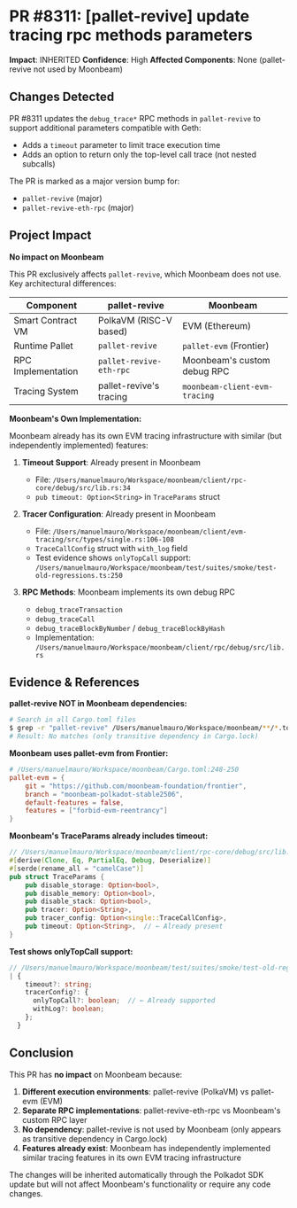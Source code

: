 # PR #8311: [pallet-revive] update tracing rpc methods parameters

**Impact**: INHERITED
**Confidence**: High
**Affected Components**: None (pallet-revive not used by Moonbeam)

## Changes Detected

PR #8311 updates the `debug_trace*` RPC methods in `pallet-revive` to support additional parameters compatible with Geth:
- Adds a `timeout` parameter to limit trace execution time
- Adds an option to return only the top-level call trace (not nested subcalls)

The PR is marked as a major version bump for:
- `pallet-revive` (major)
- `pallet-revive-eth-rpc` (major)

## Project Impact

**No impact on Moonbeam**

This PR exclusively affects `pallet-revive`, which Moonbeam does not use. Key architectural differences:

| Component | pallet-revive | Moonbeam |
|-----------|---------------|----------|
| Smart Contract VM | PolkaVM (RISC-V based) | EVM (Ethereum) |
| Runtime Pallet | `pallet-revive` | `pallet-evm` (Frontier) |
| RPC Implementation | `pallet-revive-eth-rpc` | Moonbeam's custom debug RPC |
| Tracing System | pallet-revive's tracing | `moonbeam-client-evm-tracing` |

**Moonbeam's Own Implementation:**

Moonbeam already has its own EVM tracing infrastructure with similar (but independently implemented) features:

1. **Timeout Support**: Already present in Moonbeam
   - File: `/Users/manuelmauro/Workspace/moonbeam/client/rpc-core/debug/src/lib.rs:34`
   - `pub timeout: Option<String>` in `TraceParams` struct

2. **Tracer Configuration**: Already present in Moonbeam
   - File: `/Users/manuelmauro/Workspace/moonbeam/client/evm-tracing/src/types/single.rs:106-108`
   - `TraceCallConfig` struct with `with_log` field
   - Test evidence shows `onlyTopCall` support: `/Users/manuelmauro/Workspace/moonbeam/test/suites/smoke/test-old-regressions.ts:250`

3. **RPC Methods**: Moonbeam implements its own debug RPC
   - `debug_traceTransaction`
   - `debug_traceCall`
   - `debug_traceBlockByNumber` / `debug_traceBlockByHash`
   - Implementation: `/Users/manuelmauro/Workspace/moonbeam/client/rpc/debug/src/lib.rs`

## Evidence & References

**pallet-revive NOT in Moonbeam dependencies:**
```bash
# Search in all Cargo.toml files
$ grep -r "pallet-revive" /Users/manuelmauro/Workspace/moonbeam/**/*.toml
# Result: No matches (only transitive dependency in Cargo.lock)
```

**Moonbeam uses pallet-evm from Frontier:**
```toml
# /Users/manuelmauro/Workspace/moonbeam/Cargo.toml:248-250
pallet-evm = {
    git = "https://github.com/moonbeam-foundation/frontier",
    branch = "moonbeam-polkadot-stable2506",
    default-features = false,
    features = ["forbid-evm-reentrancy"]
}
```

**Moonbeam's TraceParams already includes timeout:**
```rust
// /Users/manuelmauro/Workspace/moonbeam/client/rpc-core/debug/src/lib.rs:25-35
#[derive(Clone, Eq, PartialEq, Debug, Deserialize)]
#[serde(rename_all = "camelCase")]
pub struct TraceParams {
    pub disable_storage: Option<bool>,
    pub disable_memory: Option<bool>,
    pub disable_stack: Option<bool>,
    pub tracer: Option<String>,
    pub tracer_config: Option<single::TraceCallConfig>,
    pub timeout: Option<String>,  // ← Already present
}
```

**Test shows onlyTopCall support:**
```typescript
// /Users/manuelmauro/Workspace/moonbeam/test/suites/smoke/test-old-regressions.ts:247-253
| {
    timeout?: string;
    tracerConfig?: {
      onlyTopCall?: boolean;  // ← Already supported
      withLog?: boolean;
    };
  }
```

## Conclusion

This PR has **no impact** on Moonbeam because:

1. **Different execution environments**: pallet-revive (PolkaVM) vs pallet-evm (EVM)
2. **Separate RPC implementations**: pallet-revive-eth-rpc vs Moonbeam's custom RPC layer
3. **No dependency**: pallet-revive is not used by Moonbeam (only appears as transitive dependency in Cargo.lock)
4. **Features already exist**: Moonbeam has independently implemented similar tracing features in its own EVM tracing infrastructure

The changes will be inherited automatically through the Polkadot SDK update but will not affect Moonbeam's functionality or require any code changes.
